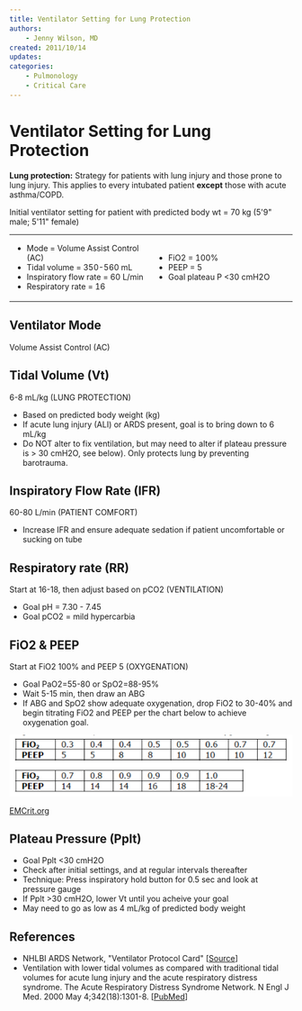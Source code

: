 ```yaml
---
title: Ventilator Setting for Lung Protection
authors:
    - Jenny Wilson, MD
created: 2011/10/14
updates:
categories:
    - Pulmonology
    - Critical Care
---
```


# Ventilator Setting for Lung Protection

**Lung protection:** Strategy for patients with lung injury and those prone to lung injury. This applies to every intubated patient **except** those with acute asthma/COPD.

Initial ventilator setting for patient with predicted body wt = 70 kg (5'9" male; 5'11" female)

<table>
<colgroup>
<col width="50%" />
<col width="50%" />
</colgroup>
<tbody>
<tr class="odd">
<td><ul>
<li>Mode = Volume Assist Control (AC)<br />
</li>
<li>Tidal volume = 350-560 mL<br />
</li>
<li>Inspiratory flow rate = 60 L/min<br />
</li>
<li>Respiratory rate = 16<br />
</li>
</ul></td>
<td><ul>
<li>FiO2 = 100%<br />
</li>
<li>PEEP = 5<br />
</li>
<li>Goal plateau P &lt;30 cmH2O<br />
</li>
</ul></td>
</tr>
</tbody>
</table>

## Ventilator Mode

Volume Assist Control (AC)

## Tidal Volume (Vt)

6-8 mL/kg (LUNG PROTECTION)

- Based on predicted body weight (kg)
- If acute lung injury (ALI) or ARDS present, goal is to bring down to 6 mL/kg
- Do NOT alter to fix ventilation, but may need to alter if plateau pressure is > 30 cmH2O, see below). Only protects lung by preventing barotrauma.

## Inspiratory Flow Rate (IFR)

60-80 L/min (PATIENT COMFORT)

- Increase IFR and ensure adequate sedation if patient uncomfortable or sucking on tube

## Respiratory rate (RR)

Start at 16-18, then adjust based on pCO2 (VENTILATION)

- Goal pH = 7.30 - 7.45
- Goal pCO2 = mild hypercarbia

## FiO2 & PEEP

Start at FiO2 100% and PEEP 5 (OXYGENATION)

- Goal PaO2=55-80 or SpO2=88-95%
- Wait 5-15 min, then draw an ABG
- If ABG and SpO2 show adequate oxygenation, drop FiO2 to 30-40% and begin titrating FiO2 and PEEP per the chart below to achieve oxygenation goal.

![FiO2 and PEEP chart](media/ventilator-settings_image-1.png)

[EMCrit.org](http://www.EMCrit.org)

## Plateau Pressure (Pplt)

- Goal Pplt &lt;30 cmH2O
- Check after initial settings, and at regular intervals thereafter
- Technique: Press inspiratory hold button for 0.5 sec and look at pressure gauge
- If Pplt >30 cmH2O, lower Vt until you acheive your goal
- May need to go as low as 4 mL/kg of predicted body weight

## References

- NHLBI ARDS Network, "Ventilator Protocol Card" [[Source](http://www.ardsnet.org/node/77791)]
- Ventilation with lower tidal volumes as compared with traditional tidal volumes for acute lung injury and the acute respiratory distress syndrome. The Acute Respiratory Distress Syndrome Network. N Engl J Med. 2000 May 4;342(18):1301-8. [[PubMed](https://www.ncbi.nlm.nih.gov/pubmed/10793162)]
